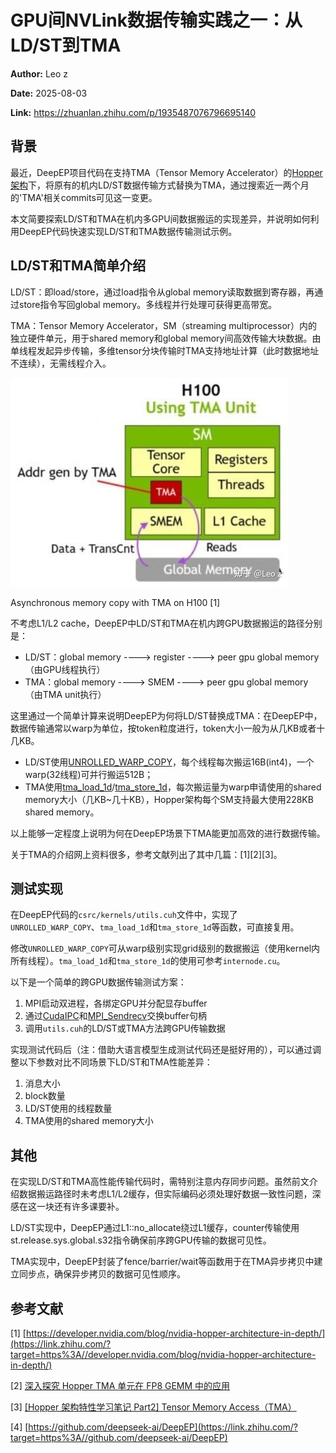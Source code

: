 # GPU间NVLink数据传输实践之一：从LD/ST到TMA

**Author:** Leo z

**Date:** 2025-08-03

**Link:** https://zhuanlan.zhihu.com/p/1935487076796695140

## 背景

最近，DeepEP项目代码在支持TMA（Tensor Memory Accelerator）的[Hopper架构](https://zhida.zhihu.com/search?content_id=261200467&content_type=Article&match_order=1&q=Hopper%E6%9E%B6%E6%9E%84&zhida_source=entity)下，将原有的机内LD/ST数据传输方式替换为TMA，通过搜索近一两个月的'TMA'相关commits可见这一变更。

本文简要探索LD/ST和TMA在机内多GPU间数据搬运的实现差异，并说明如何利用DeepEP代码快速实现LD/ST和TMA数据传输测试示例。

## LD/ST和TMA简单介绍

LD/ST：即load/store，通过load指令从global memory读取数据到寄存器，再通过store指令写回global memory。多线程并行处理可获得更高带宽。

TMA：Tensor Memory Accelerator，SM（streaming multiprocessor）内的独立硬件单元，用于shared memory和global memory间高效传输大块数据。由单线程发起异步传输，多维tensor分块传输时TMA支持地址计算（此时数据地址不连续），无需线程介入。

![](images/v2-9f5889f7e58e8d9c9a2ca474a717fb3c_1440w_af8b2600e20b.jpg)

Asynchronous memory copy with TMA on H100 \[1\]

不考虑L1/L2 cache，DeepEP中LD/ST和TMA在机内跨GPU数据搬运的路径分别是：

-   LD/ST：global memory ----> register ----> peer gpu global memory （由GPU线程执行）
-   TMA：global memory ----> SMEM ----> peer gpu global memory （由TMA unit执行）

这里通过一个简单计算来说明DeepEP为何将LD/ST替换成TMA：在DeepEP中，数据传输通常以warp为单位，按token粒度进行，token大小一般为从几KB或者十几KB。

-   LD/ST使用[UNROLLED\_WARP\_COPY](https://zhida.zhihu.com/search?content_id=261200467&content_type=Article&match_order=1&q=UNROLLED_WARP_COPY&zhida_source=entity)，每个线程每次搬运16B(int4)，一个warp(32线程)可并行搬运512B；
-   TMA使用[tma\_load\_1d](https://zhida.zhihu.com/search?content_id=261200467&content_type=Article&match_order=1&q=tma_load_1d&zhida_source=entity)/[tma\_store\_1d](https://zhida.zhihu.com/search?content_id=261200467&content_type=Article&match_order=1&q=tma_store_1d&zhida_source=entity)，每次搬运量为warp申请使用的shared memory大小（几KB~几十KB），Hopper架构每个SM支持最大使用228KB shared memory。

以上能够一定程度上说明为何在DeepEP场景下TMA能更加高效的进行数据传输。

关于TMA的介绍网上资料很多，参考文献列出了其中几篇：\[1\]\[2\]\[3\]。

## 测试实现

在DeepEP代码的`csrc/kernels/utils.cuh`文件中，实现了`UNROLLED_WARP_COPY`、`tma_load_1d`和`tma_store_1d`等函数，可直接复用。

修改`UNROLLED_WARP_COPY`可从warp级别实现grid级别的数据搬运（使用kernel内所有线程）。`tma_load_1d`和`tma_store_1d`的使用可参考`internode.cu`。

以下是一个简单的跨GPU数据传输测试方案：

1.  MPI启动双进程，各绑定GPU并分配显存buffer
2.  通过[CudaIPC](https://zhida.zhihu.com/search?content_id=261200467&content_type=Article&match_order=1&q=CudaIPC&zhida_source=entity)和[MPI\_Sendrecv](https://zhida.zhihu.com/search?content_id=261200467&content_type=Article&match_order=1&q=MPI_Sendrecv&zhida_source=entity)交换buffer句柄
3.  调用`utils.cuh`的LD/ST或TMA方法跨GPU传输数据

实现测试代码后（注：借助大语言模型生成测试代码还是挺好用的），可以通过调整以下参数对比不同场景下LD/ST和TMA性能差异：

1.  消息大小
2.  block数量
3.  LD/ST使用的线程数量
4.  TMA使用的shared memory大小

## 其他

在实现LD/ST和TMA高性能传输代码时，需特别注意内存同步问题。虽然前文介绍数据搬运路径时未考虑L1/L2缓存，但实际编码必须处理好数据一致性问题，深感在这一块还有许多课要补。

LD/ST实现中，DeepEP通过L1::no\_allocate绕过L1缓存，counter传输使用st.release.sys.global.s32指令确保前序跨GPU传输的数据可见性。

TMA实现中，DeepEP封装了fence/barrier/wait等函数用于在TMA异步拷贝中建立同步点，确保异步拷贝的数据可见性顺序。

## 参考文献

\[1\] [https://developer.nvidia.com/blog/nvidia-hopper-architecture-in-depth/](https://link.zhihu.com/?target=https%3A//developer.nvidia.com/blog/nvidia-hopper-architecture-in-depth/)

\[2\] [深入探究 Hopper TMA 单元在 FP8 GEMM 中的应用](https://link.zhihu.com/?target=https%3A//pytorch.ac.cn/blog/hopper-tma-unit/)

\[3\] [\[Hopper 架构特性学习笔记 Part2\] Tensor Memory Access（TMA）](https://zhuanlan.zhihu.com/p/709750258)

\[4\] [https://github.com/deepseek-ai/DeepEP](https://link.zhihu.com/?target=https%3A//github.com/deepseek-ai/DeepEP)